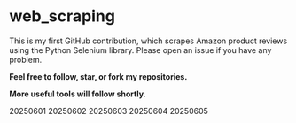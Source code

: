 # web_scraping
This is my first GitHub contribution, which scrapes Amazon product reviews using the Python Selenium library.
Please open an issue if you have any problem.

**Feel free to follow, star, or fork my repositories.**

**More useful tools will follow shortly.**

20250601
20250602
20250603
20250604
20250605
